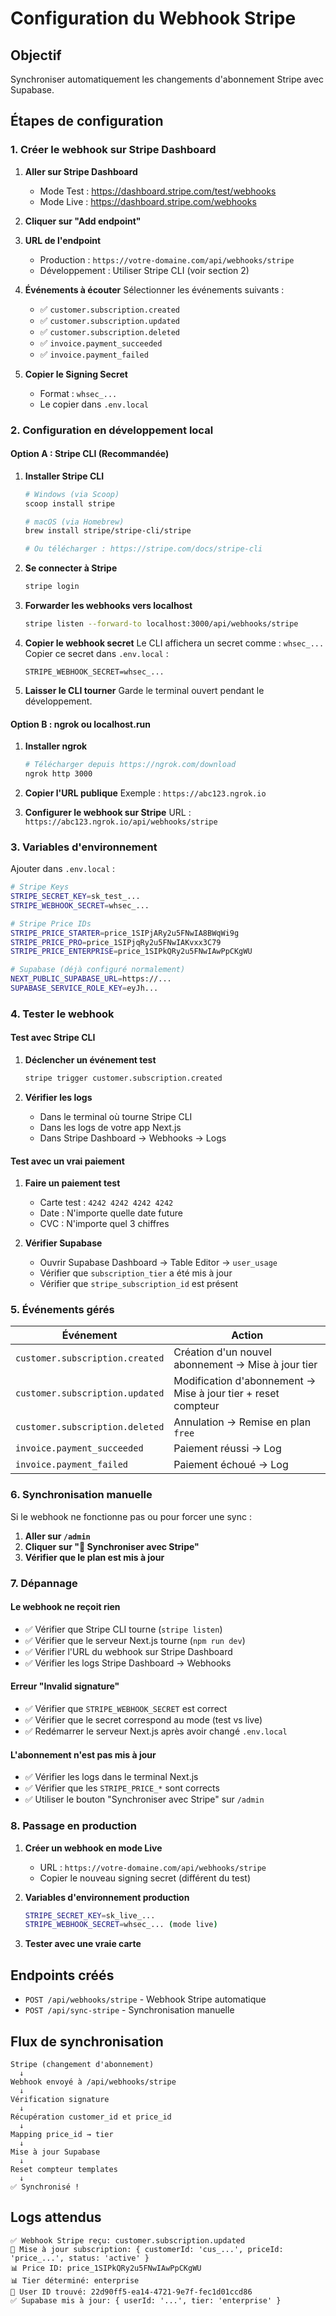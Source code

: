 # Configuration du Webhook Stripe

## Objectif
Synchroniser automatiquement les changements d'abonnement Stripe avec Supabase.

## Étapes de configuration

### 1. Créer le webhook sur Stripe Dashboard

1. **Aller sur Stripe Dashboard**
   - Mode Test : https://dashboard.stripe.com/test/webhooks
   - Mode Live : https://dashboard.stripe.com/webhooks

2. **Cliquer sur "Add endpoint"**

3. **URL de l'endpoint**
   - Production : `https://votre-domaine.com/api/webhooks/stripe`
   - Développement : Utiliser Stripe CLI (voir section 2)

4. **Événements à écouter**
   Sélectionner les événements suivants :
   - ✅ `customer.subscription.created`
   - ✅ `customer.subscription.updated`
   - ✅ `customer.subscription.deleted`
   - ✅ `invoice.payment_succeeded`
   - ✅ `invoice.payment_failed`

5. **Copier le Signing Secret**
   - Format : `whsec_...`
   - Le copier dans `.env.local`

### 2. Configuration en développement local

#### Option A : Stripe CLI (Recommandée)

1. **Installer Stripe CLI**
   ```bash
   # Windows (via Scoop)
   scoop install stripe
   
   # macOS (via Homebrew)
   brew install stripe/stripe-cli/stripe
   
   # Ou télécharger : https://stripe.com/docs/stripe-cli
   ```

2. **Se connecter à Stripe**
   ```bash
   stripe login
   ```

3. **Forwarder les webhooks vers localhost**
   ```bash
   stripe listen --forward-to localhost:3000/api/webhooks/stripe
   ```

4. **Copier le webhook secret**
   Le CLI affichera un secret comme : `whsec_...`
   Copier ce secret dans `.env.local` :
   ```
   STRIPE_WEBHOOK_SECRET=whsec_...
   ```

5. **Laisser le CLI tourner**
   Garde le terminal ouvert pendant le développement.

#### Option B : ngrok ou localhost.run

1. **Installer ngrok**
   ```bash
   # Télécharger depuis https://ngrok.com/download
   ngrok http 3000
   ```

2. **Copier l'URL publique**
   Exemple : `https://abc123.ngrok.io`

3. **Configurer le webhook sur Stripe**
   URL : `https://abc123.ngrok.io/api/webhooks/stripe`

### 3. Variables d'environnement

Ajouter dans `.env.local` :

```bash
# Stripe Keys
STRIPE_SECRET_KEY=sk_test_...
STRIPE_WEBHOOK_SECRET=whsec_...

# Stripe Price IDs
STRIPE_PRICE_STARTER=price_1SIPjARy2u5FNwIA8BWqWi9g
STRIPE_PRICE_PRO=price_1SIPjqRy2u5FNwIAKvxx3C79
STRIPE_PRICE_ENTERPRISE=price_1SIPkQRy2u5FNwIAwPpCKgWU

# Supabase (déjà configuré normalement)
NEXT_PUBLIC_SUPABASE_URL=https://...
SUPABASE_SERVICE_ROLE_KEY=eyJh...
```

### 4. Tester le webhook

#### Test avec Stripe CLI

1. **Déclencher un événement test**
   ```bash
   stripe trigger customer.subscription.created
   ```

2. **Vérifier les logs**
   - Dans le terminal où tourne Stripe CLI
   - Dans les logs de votre app Next.js
   - Dans Stripe Dashboard → Webhooks → Logs

#### Test avec un vrai paiement

1. **Faire un paiement test**
   - Carte test : `4242 4242 4242 4242`
   - Date : N'importe quelle date future
   - CVC : N'importe quel 3 chiffres

2. **Vérifier Supabase**
   - Ouvrir Supabase Dashboard → Table Editor → `user_usage`
   - Vérifier que `subscription_tier` a été mis à jour
   - Vérifier que `stripe_subscription_id` est présent

### 5. Événements gérés

| Événement | Action |
|-----------|--------|
| `customer.subscription.created` | Création d'un nouvel abonnement → Mise à jour tier |
| `customer.subscription.updated` | Modification d'abonnement → Mise à jour tier + reset compteur |
| `customer.subscription.deleted` | Annulation → Remise en plan `free` |
| `invoice.payment_succeeded` | Paiement réussi → Log |
| `invoice.payment_failed` | Paiement échoué → Log |

### 6. Synchronisation manuelle

Si le webhook ne fonctionne pas ou pour forcer une sync :

1. **Aller sur `/admin`**
2. **Cliquer sur "🔄 Synchroniser avec Stripe"**
3. **Vérifier que le plan est mis à jour**

### 7. Dépannage

#### Le webhook ne reçoit rien

- ✅ Vérifier que Stripe CLI tourne (`stripe listen`)
- ✅ Vérifier que le serveur Next.js tourne (`npm run dev`)
- ✅ Vérifier l'URL du webhook sur Stripe Dashboard
- ✅ Vérifier les logs Stripe Dashboard → Webhooks

#### Erreur "Invalid signature"

- ✅ Vérifier que `STRIPE_WEBHOOK_SECRET` est correct
- ✅ Vérifier que le secret correspond au mode (test vs live)
- ✅ Redémarrer le serveur Next.js après avoir changé `.env.local`

#### L'abonnement n'est pas mis à jour

- ✅ Vérifier les logs dans le terminal Next.js
- ✅ Vérifier que les `STRIPE_PRICE_*` sont corrects
- ✅ Utiliser le bouton "Synchroniser avec Stripe" sur `/admin`

### 8. Passage en production

1. **Créer un webhook en mode Live**
   - URL : `https://votre-domaine.com/api/webhooks/stripe`
   - Copier le nouveau signing secret (différent du test)

2. **Variables d'environnement production**
   ```bash
   STRIPE_SECRET_KEY=sk_live_...
   STRIPE_WEBHOOK_SECRET=whsec_... (mode live)
   ```

3. **Tester avec une vraie carte**

## Endpoints créés

- `POST /api/webhooks/stripe` - Webhook Stripe automatique
- `POST /api/sync-stripe` - Synchronisation manuelle

## Flux de synchronisation

```
Stripe (changement d'abonnement)
  ↓
Webhook envoyé à /api/webhooks/stripe
  ↓
Vérification signature
  ↓
Récupération customer_id et price_id
  ↓
Mapping price_id → tier
  ↓
Mise à jour Supabase
  ↓
Reset compteur templates
  ↓
✅ Synchronisé !
```

## Logs attendus

```
✅ Webhook Stripe reçu: customer.subscription.updated
🔄 Mise à jour subscription: { customerId: 'cus_...', priceId: 'price_...', status: 'active' }
📊 Price ID: price_1SIPkQRy2u5FNwIAwPpCKgWU
📊 Tier déterminé: enterprise
👤 User ID trouvé: 22d90ff5-ea14-4721-9e7f-fec1d01ccd86
✅ Supabase mis à jour: { userId: '...', tier: 'enterprise' }
```





